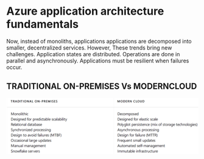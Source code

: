 # Azure application architecture fundamentals
Now, instead of monoliths, applications applications are decomposed into smaller, decentralized services.
However, These trends bring new challenges. Application states are distributed. Operations are done in parallel and asynchronously. Applications must be resilient when failures occur. 

## TRADITIONAL ON-PREMISES  Vs MODERNCLOUD
![TRADITIONAL ON-PREMISES  Vs MODERNCLOUD!](/images/traditionalVScloud.png)